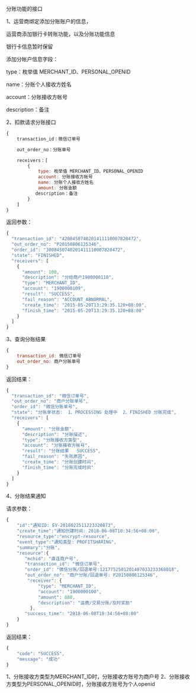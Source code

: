 分账功能的接口

1、运营商绑定添加分账账户的信息，

运营商添加银行卡转账功能，以及分账功能信息

银行卡信息暂时保留

添加分帐户信息字段：

type：枚举值 MERCHANT_ID、PERSONAL_OPENID

name：分账个人接收方姓名

account：分账接收方帐号

description：备注



2、扣款请求分账接口

```javascript
{
    transaction_id：微信订单号

    out_order_no：分账单号

    receivers：[
		{
            type: 枚举值 MERCHANT_ID、PERSONAL_OPENID
            account: 分账接收方帐号
            name: 分账个人接收方姓名
            amount: 分账金额
		   description：备注
        }
    ]
}
```

返回参数：

```javascript
{
  "transaction_id": "4208450740201411110007820472",
  "out_order_no": "P20150806125346",
  "order_id": "3008450740201411110007820472",
  "state": "FINISHED",
  "receivers": [
    {
      "amount": 100,
      "description": "分给商户1900000110",
      "type": "MERCHANT_ID",
      "account": "1900000109",
      "result": "SUCCESS",
      "fail_reason": "ACCOUNT_ABNORMAL",
      "create_time": "2015-05-20T13:29:35.120+08:00",
      "finish_time": "2015-05-20T13:29:35.120+08:00"
    }
  ]
}
```

3、查询分账结果

```javascript
{
    transaction_id: 微信订单号	
    out_order_no: 商户分账单号	
}
```

返回结果：

```javascript
{
  "transaction_id": "微信订单号",
  "out_order_no": "商户分账单号",
  "order_id": "微信分账单号",
  "state": "分账单状态:	1、PROCESSING 处理中  2、FINISHED 分账完成",
  "receivers": [
    {
      "amount": "分账金额",
      "description": "分账描述",
      "type": "分账接收方类型",
      "account": "分账接收方帐号",
      "result": "分账结果	SUCCESS",
      "fail_reason": "失败原因",
      "create_time": "分账创建时间",
      "finish_time": "分账完成时间"
    }
  ]
}
```



4、分账结果通知

请求参数：

```javascript
{
    "id":"通知ID: EV-2018022511223320873",
    "create_time":"通知创建时间: 2018-06-08T10:34:56+08:00",
    "resource_type":"encrypt-resource",
    "event_type":"通知类型: PROFITSHARING",
    "summary":"分账",
    "resource":{
       "mchid": "直连商户号",
       "transaction_id": "微信订单号",
       "order_id": "微信分账/回退单号:1217752501201407033233368018",
       "out_order_no": "商户分账/回退单号: P20150806125346",
        "receiver": {
            "type": "MERCHANT_ID",
            "account": "1900000100",
            "amount": 888,
            "description": "运费/交易分账/及时奖励"
         },
       "success_time": "2018-06-08T10:34:56+08:00"
    }
}
```

返回结果：

```javascript
{
    "code": "SUCCESS",
    "message": "成功"
}
```

1、分账接收方类型为MERCHANT_ID时，分账接收方账号为商户号
2、分账接收方类型为PERSONAL_OPENID时，分账接收方账号为个人openid
